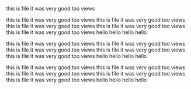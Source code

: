 this is file it was very good too views 




this is file it was very good too views this is file it was very good too views this is file it was very good too views this is file it was very good too views this is file it was very good too views 
hello
hello
hello
hello

this is file it was very good too views this is file it was very good too views this is file it was very good too views this is file it was very good too views this is file it was very good too views 
hello
hello
hello
hello

this is file it was very good too views this is file it was very good too views this is file it was very good too views this is file it was very good too views this is file it was very good too views 
hello
hello
hello
hello


